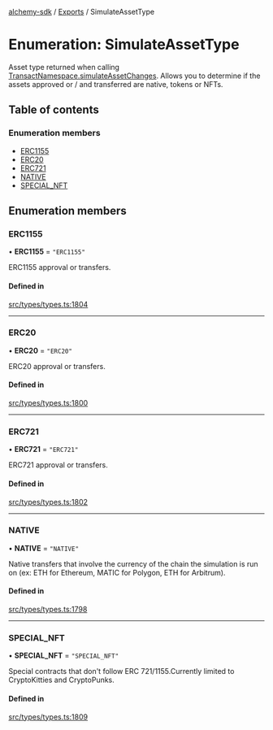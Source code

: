 [alchemy-sdk](../README.md) / [Exports](../modules.md) / SimulateAssetType

# Enumeration: SimulateAssetType

Asset type returned when calling [TransactNamespace.simulateAssetChanges](../classes/TransactNamespace.md#simulateassetchanges).
Allows you to determine if the assets approved or / and transferred are
native, tokens or NFTs.

## Table of contents

### Enumeration members

- [ERC1155](SimulateAssetType.md#erc1155)
- [ERC20](SimulateAssetType.md#erc20)
- [ERC721](SimulateAssetType.md#erc721)
- [NATIVE](SimulateAssetType.md#native)
- [SPECIAL\_NFT](SimulateAssetType.md#special_nft)

## Enumeration members

### ERC1155

• **ERC1155** = `"ERC1155"`

ERC1155 approval or transfers.

#### Defined in

[src/types/types.ts:1804](https://github.com/alchemyplatform/alchemy-sdk-js/blob/a8bc079/src/types/types.ts#L1804)

___

### ERC20

• **ERC20** = `"ERC20"`

ERC20 approval or transfers.

#### Defined in

[src/types/types.ts:1800](https://github.com/alchemyplatform/alchemy-sdk-js/blob/a8bc079/src/types/types.ts#L1800)

___

### ERC721

• **ERC721** = `"ERC721"`

ERC721 approval or transfers.

#### Defined in

[src/types/types.ts:1802](https://github.com/alchemyplatform/alchemy-sdk-js/blob/a8bc079/src/types/types.ts#L1802)

___

### NATIVE

• **NATIVE** = `"NATIVE"`

Native transfers that involve the currency of the chain the simulation is
run on (ex: ETH for Ethereum, MATIC for Polygon, ETH for Arbitrum).

#### Defined in

[src/types/types.ts:1798](https://github.com/alchemyplatform/alchemy-sdk-js/blob/a8bc079/src/types/types.ts#L1798)

___

### SPECIAL\_NFT

• **SPECIAL\_NFT** = `"SPECIAL_NFT"`

Special contracts that don't follow ERC 721/1155.Currently limited to
CryptoKitties and CryptoPunks.

#### Defined in

[src/types/types.ts:1809](https://github.com/alchemyplatform/alchemy-sdk-js/blob/a8bc079/src/types/types.ts#L1809)

